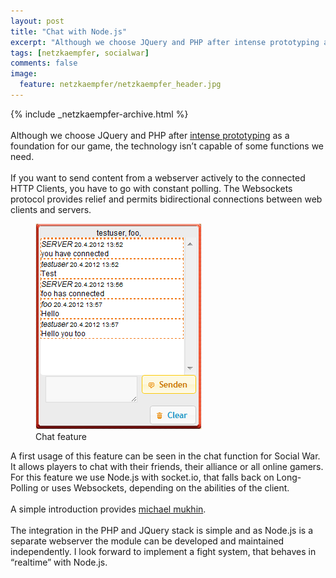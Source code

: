 ```yaml
---
layout: post
title: "Chat with Node.js"
excerpt: "Although we choose JQuery and PHP after intense prototyping as a foundation for our game, the technology isn’t capable of some functions we need."
tags: [netzkaempfer, socialwar]
comments: false
image:
  feature: netzkaempfer/netzkaempfer_header.jpg
---
```


{% include _netzkaempfer-archive.html %}
<br/><br/>
Although we choose JQuery and PHP after [intense prototyping](/netzkaempfer-technology-tool-choice) as a foundation for our game, the technology isn’t capable of some functions we need.
<br/><br/>
If you want to send content from a webserver actively to the connected HTTP Clients, you have to go with constant polling. The Websockets protocol provides relief and permits bidirectional connections between web clients and servers.

<figure>
  <img src="../images/netzkaempfer/netzkaempfer_chat.png" />
  <figcaption>Chat feature</figcaption>
</figure>

A first usage of this feature can be seen in the chat function for Social War. It allows players to chat with their friends, their alliance or all online gamers. For this feature we use Node.js with socket.io, that falls back on Long-Polling or uses Websockets, depending on the abilities of the client.
<br/><br/>
A simple introduction provides [michael mukhin](http://psitsmike.com/2011/09/node-js-and-socket-io-chat-tutorial/).
<br/><br/>
The integration in the PHP and JQuery stack is simple and as Node.js is a separate webserver the module can be developed and maintained independently.
I look forward to implement a fight system, that behaves in “realtime” with Node.js.